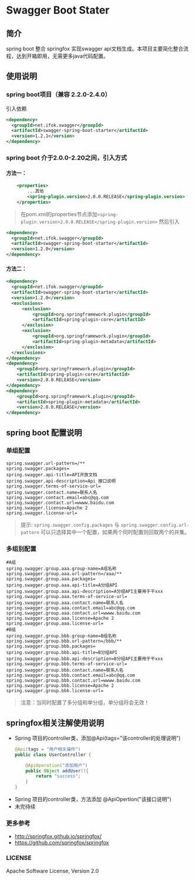 # Swagger Boot Stater 
## 简介
spring boot 整合 springfox 实现swagger api文档生成。本项目主要简化整合流程，达到开箱即用，无需更多java代码配置。
## 使用说明
### spring boot项目（兼容 2.2.0-2.4.0）
引入依赖
```xml
<dependency>
  <groupId>net.ifok.swagger</groupId>
  <artifactId>swagger-spring-boot-starter</artifactId>
  <version>1.2.1</version>
</dependency>
```
### spring boot 介于2.0.0-2.20之间，引入方式
#### 方法一：
````xml
    <properties>
        ...其他
        <spring-plugin.version>2.0.0.RELEASE</spring-plugin.version>
    </properties>
````
> 在pom.xml的properties节点添加`<spring-plugin.version>2.0.0.RELEASE</spring-plugin.version>` 
然后引入
```xml
<dependency>
  <groupId>net.ifok.swagger</groupId>
  <artifactId>swagger-spring-boot-starter</artifactId>
  <version>1.2.0</version>
</dependency>
```

#### 方法二：
````xml
<dependency>
  <groupId>net.ifok.swagger</groupId>
  <artifactId>swagger-spring-boot-starter</artifactId>
  <version>1.2.0</version>
  <exclusions>
      <exclusion>
          <groupId>org.springframework.plugin</groupId>
          <artifactId>spring-plugin-core</artifactId>
      </exclusion>
      <exclusion>
          <groupId>org.springframework.plugin</groupId>
          <artifactId>spring-plugin-metadata</artifactId>
      </exclusion>
  </exclusions>
</dependency>
<dependency>
    <groupId>org.springframework.plugin</groupId>
    <artifactId>spring-plugin-core</artifactId>
    <version>2.0.0.RELEASE</version>
</dependency>
<dependency>
    <groupId>org.springframework.plugin</groupId>
    <artifactId>spring-plugin-metadata</artifactId>
    <version>2.0.0.RELEASE</version>
</dependency>
````

## spring boot 配置说明
### 单组配置
````properties
spring.swagger.url-pattern=/**
spring.swagger.packages=
spring.swagger.api-title=API开放文档
spring.swagger.api-description=Api 接口说明
spring.swagger.terms-of-service-url=
spring.swagger.contact.name=联系人名
spring.swagger.contact.email=abc@qq.com
spring.swagger.contact.url=wwww.baidu.com
spring.swagger.license=Apache 2
spring.swagger.license-url=
````
> 提示: `spring.swagger.config.packages` 与 `spring.swagger.config.url-pattern` 可以只选择其中一个配置，如果两个同时配置则回取两个的并集。 

### 多组别配置
```properties
#A组
spring.swagger.group.aaa.group-name=A组名称
spring.swagger.group.aaa.url-pattern=/aaa/**
spring.swagger.group.aaa.packages=
spring.swagger.group.aaa.api-title=A分组API
spring.swagger.group.aaa.api-description=A分组API主要用于干xxx
spring.swagger.group.aaa.terms-of-service-url=
spring.swagger.group.aaa.contact.name=联系人名
spring.swagger.group.aaa.contact.email=abc@qq.com
spring.swagger.group.aaa.contact.url=wwww.baidu.com
spring.swagger.group.aaa.license=Apache 2
spring.swagger.group.aaa.license-url=
#B组
spring.swagger.group.bbb.group-name=B组名称
spring.swagger.group.bbb.url-pattern=/bbb/**
spring.swagger.group.bbb.packages=
spring.swagger.group.bbb.api-title=B分组API
spring.swagger.group.bbb.api-description=B分组API主要用于干xxx
spring.swagger.group.bbb.terms-of-service-url=
spring.swagger.group.bbb.contact.name=联系人名
spring.swagger.group.bbb.contact.email=abc@qq.com
spring.swagger.group.bbb.contact.url=wwww.baidu.com
spring.swagger.group.bbb.license=Apache 2
spring.swagger.group.bbb.license-url=
```
> 注意：当同时配置了多分组和单分组，单分组将会无效！

## springfox相关注解使用说明
- Spring 项目的controller类，添加@Api(tags="该controller的处理说明")
    ```java
    @Api(tags = "用户相关操作")
    public class UserController {
    
        @ApiOperation("添加用户")
        public Object addUser(){
            return "success";
        }
    }
    ```
- Spring 项目的controller类，方法添加 @ApiOpertion("该接口说明")
- 未完待续

### 更多参考

- http://springfox.github.io/springfox/
- https://github.com/springfox/springfox

### LICENSE
Apache Software License, Version 2.0